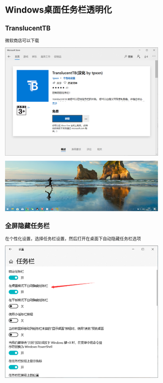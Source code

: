 # Windows桌面任务栏透明化



## TranslucentTB

微软商店可以下载

![](./img/TranslucentTB.png)



![](./img/TBshowup.png)





## 全屏隐藏任务栏

在个性化设置，选择任务栏设置，然后打开在桌面下自动隐藏任务栏选项

![](./img/hidetoolbar.png)